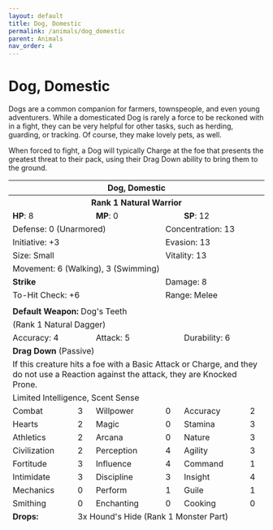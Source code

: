 ```yaml
---
layout: default
title: Dog, Domestic
permalink: /animals/dog_domestic
parent: Animals
nav_order: 4
---
```


# Dog, Domestic

Dogs are a common companion for farmers, townspeople, and even young adventurers. While a domesticated Dog is rarely a force to be reckoned with in a fight, they can be very helpful for other tasks, such as herding, guarding, or tracking. Of course, they make lovely pets, as well.

When forced to fight, a Dog will typically Charge at the foe that presents the greatest threat to their pack, using their Drag Down ability to bring them to the ground. 


<table class="creature-table">
  <thead>
    <tr>
      <th colspan="6" class="fs-6 text-grey-lt-000 creature-title-bg">Dog, Domestic</th>
    </tr>
    <tr>
      <th colspan="6" class="fs-5 text-grey-lt-000 creature-title-bg">Rank 1 Natural Warrior</th>
    </tr>
    <tr>
      <td class="text-grey-dk-300 creature-content-bg-dark" colspan="2">
        <strong>HP</strong>: 8
      </td>
      <td class="text-grey-dk-300 creature-content-bg-dark" colspan="2">
        <strong>MP</strong>: 0
      </td>
      <td class="text-grey-dk-300 creature-content-bg-dark" colspan="2">
        <strong>SP</strong>: 12
      </td>
    </tr>
    <tr>
      <td class="text-grey-dk-300 creature-content-bg-light" colspan="3">Defense: 0 (Unarmored)</td>
      <td class="text-grey-dk-300 creature-content-bg-light" colspan="3">Concentration: 13</td>
    </tr>
    <tr>
      <td class="text-grey-dk-300 creature-content-bg-light" colspan="3">Initiative: +3</td>
      <td class="text-grey-dk-300 creature-content-bg-light" colspan="3">Evasion: 13</td>
    </tr>
    <tr>
      <td class="text-grey-dk-300 creature-content-bg-light" colspan="3">Size: Small</td>
      <td class="text-grey-dk-300 creature-content-bg-light" colspan="3">Vitality: 13</td>
    </tr>
    <tr>
      <td class="text-grey-dk-300 creature-content-bg-light" colspan="6">Movement: 6 (Walking), 3 (Swimming)</td>
    </tr>
    <tr>
      <td class="text-grey-dk-300 creature-content-bg-dark" colspan="3">
        <strong>Strike</strong>
      </td>
      <td class="text-grey-dk-300 creature-content-bg-dark" colspan="3">Damage: 8</td>
    </tr>
    <tr>
      <td class="text-grey-dk-300 creature-content-bg-dark" colspan="3">To-Hit Check: +6</td>
      <td class="text-grey-dk-300 creature-content-bg-dark" colspan="3">Range: Melee</td>
    </tr>
    <tr>
      <td class="text-grey-dk-300 creature-content-bg-dark fs-2" colspan="6"></td>
    </tr>
    <tr>
      <td class="text-grey-dk-300 creature-content-bg-dark" colspan="6">
        <strong>Default Weapon: </strong>Dog's Teeth
      </td>
    </tr>
    <tr>
      <td class="text-grey-dk-300 creature-content-bg-dark" colspan="6">(Rank 1 Natural Dagger)</td>
    </tr>
    <tr>
      <td class="text-grey-dk-300 creature-content-bg-dark" colspan="2">Accuracy: 4</td>
      <td class="text-grey-dk-300 creature-content-bg-dark" colspan="2">Attack: 5</td>
      <td class="text-grey-dk-300 creature-content-bg-dark" colspan="2">Durability: 6</td>
    </tr>
    <tr>
      <td class="text-grey-dk-300 creature-content-bg-light" colspan="6">
        <strong>Drag Down</strong> (Passive)
      </td>
    </tr>
    <tr>
      <td class="text-grey-dk-300 creature-content-bg-light fs-2" colspan="6">If this creature hits a foe with a Basic Attack or Charge, and they do not use a Reaction against the attack, they are Knocked Prone.</td>
    </tr>
    <tr>
      <td class="text-grey-dk-300 creature-content-bg-dark fs-4" colspan="6">Limited Intelligence, Scent Sense</td>
    </tr>
    <tr>
      <td class="text-grey-dk-300 creature-content-bg-dark fs-2">Combat</td>
      <td class="text-grey-dk-300 creature-content-bg-dark fs-2">3</td>
      <td class="text-grey-dk-300 creature-content-bg-dark fs-2">Willpower</td>
      <td class="text-grey-dk-300 creature-content-bg-dark fs-2">0</td>
      <td class="text-grey-dk-300 creature-content-bg-dark fs-2">Accuracy</td>
      <td class="text-grey-dk-300 creature-content-bg-dark fs-2">2</td>
    </tr>
    <tr class="text-grey-dk-300 creature-content-bg-dark fs-2">
      <td class="text-grey-dk-300 creature-content-bg-dark fs-2">Hearts</td>
      <td class="text-grey-dk-300 creature-content-bg-dark fs-2">2</td>
      <td class="text-grey-dk-300 creature-content-bg-dark fs-2">Magic</td>
      <td class="text-grey-dk-300 creature-content-bg-dark fs-2">0</td>
      <td class="text-grey-dk-300 creature-content-bg-dark fs-2">Stamina</td>
      <td class="text-grey-dk-300 creature-content-bg-dark fs-2">3</td>
    </tr>
    <tr class="text-grey-dk-300 creature-content-bg-dark fs-2">
      <td class="text-grey-dk-300 creature-content-bg-dark fs-2">Athletics</td>
      <td class="text-grey-dk-300 creature-content-bg-dark fs-2">2</td>
      <td class="text-grey-dk-300 creature-content-bg-dark fs-2">Arcana</td>
      <td class="text-grey-dk-300 creature-content-bg-dark fs-2">0</td>
      <td class="text-grey-dk-300 creature-content-bg-dark fs-2">Nature</td>
      <td class="text-grey-dk-300 creature-content-bg-dark fs-2">3</td>
    </tr>
    <tr class="text-grey-dk-300 creature-content-bg-dark fs-2">
      <td class="text-grey-dk-300 creature-content-bg-dark fs-2">Civilization</td>
      <td class="text-grey-dk-300 creature-content-bg-dark fs-2">2</td>
      <td class="text-grey-dk-300 creature-content-bg-dark fs-2">Perception</td>
      <td class="text-grey-dk-300 creature-content-bg-dark fs-2">4</td>
      <td class="text-grey-dk-300 creature-content-bg-dark fs-2">Agility</td>
      <td class="text-grey-dk-300 creature-content-bg-dark fs-2">3</td>
    </tr>
    <tr class="text-grey-dk-300 creature-content-bg-dark fs-2">
      <td class="text-grey-dk-300 creature-content-bg-dark fs-2">Fortitude</td>
      <td class="text-grey-dk-300 creature-content-bg-dark fs-2">3</td>
      <td class="text-grey-dk-300 creature-content-bg-dark fs-2">Influence</td>
      <td class="text-grey-dk-300 creature-content-bg-dark fs-2">4</td>
      <td class="text-grey-dk-300 creature-content-bg-dark fs-2">Command</td>
      <td class="text-grey-dk-300 creature-content-bg-dark fs-2">1</td>
    </tr>
    <tr class="text-grey-dk-300 creature-content-bg-dark fs-2">
      <td class="text-grey-dk-300 creature-content-bg-dark fs-2">Intimidate</td>
      <td class="text-grey-dk-300 creature-content-bg-dark fs-2">3</td>
      <td class="text-grey-dk-300 creature-content-bg-dark fs-2">Discipline</td>
      <td class="text-grey-dk-300 creature-content-bg-dark fs-2">3</td>
      <td class="text-grey-dk-300 creature-content-bg-dark fs-2">Insight</td>
      <td class="text-grey-dk-300 creature-content-bg-dark fs-2">4</td>
    </tr>
    <tr class="text-grey-dk-300 creature-content-bg-dark fs-2">
      <td class="text-grey-dk-300 creature-content-bg-dark fs-2">Mechanics</td>
      <td class="text-grey-dk-300 creature-content-bg-dark fs-2">0</td>
      <td class="text-grey-dk-300 creature-content-bg-dark fs-2">Perform</td>
      <td class="text-grey-dk-300 creature-content-bg-dark fs-2">1</td>
      <td class="text-grey-dk-300 creature-content-bg-dark fs-2">Guile</td>
      <td class="text-grey-dk-300 creature-content-bg-dark fs-2">1</td>
    </tr>
    <tr class="text-grey-dk-300 creature-content-bg-dark fs-2">
      <td class="text-grey-dk-300 creature-content-bg-dark fs-2">Smithing</td>
      <td class="text-grey-dk-300 creature-content-bg-dark fs-2">0</td>
      <td class="text-grey-dk-300 creature-content-bg-dark fs-2">Enchanting</td>
      <td class="text-grey-dk-300 creature-content-bg-dark fs-2">0</td>
      <td class="text-grey-dk-300 creature-content-bg-dark fs-2">Cooking</td>
      <td class="text-grey-dk-300 creature-content-bg-dark fs-2">0</td>
    </tr>
    <tr>
      <td class="text-grey-dk-300 creature-content-bg-light" rowspan="1">
        <strong>Drops:</strong>
      </td>
      <td class="text-grey-dk-300 creature-content-bg-light" colspan="5">3x Hound's Hide (Rank 1 Monster Part)</td>
    </tr>
  </thead>
</table>
